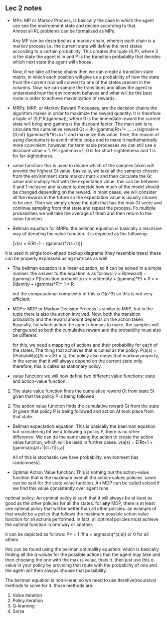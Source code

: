 ## Lec 2 notes

- MPs: MP or Markov Process, is basically the case in which the agent can see the environment state and decide according to that.  
  Almost all RL problems can be formalized as MPs.

  Any MP can be described as a markov chain, wherein each chain is a markov process i.e. the current state will define the next states according to a certain probability. This creates the tuple (S,P), where S is the state the agent is in and P is the transition probability that decides which next state the agent will choose.

  Now, if we take all these chains then we can create a transition state matrix, in which each position will give us a probability of how the state from the current row will convert to one of the states present in the columns. Now, we can sample the transitions and allow the agent to understand how the environment behaves and what will be the best route in order to achieve maximization of rewards.

- MRPs: MRP, or Markov Reward Processes, are the decision chains the algorithm makes in order to maximize the reward quantity. It is therefore a tuple of (S,P,R,(gamma)), where R is the immediate reward the current state will bring and gamma is the discount factor.
  The main aim is to calculate the cumulative reward Gt = Rt+(gamma)Rt+1+......+(sigma)k=>{0,inf} (gamma)^k*Rt+k+1; and maximize this value.
  here, the reason of using discounts is to avoid infinite loops and to make it mathematically more convinient, however, for terminable processes we can still use a discount value = 1. 0<=gamma<=1; 0 is for short-sightedness and 1 is for far-sightedness.

- value function: this is used to decide which of the samples taken will provide the highest Gt value. basically, we take all the samples chosen from the environment state markov matrix and then calculate the Gt value and multiply that with the expectation value. this can be between 0 and 1 inclusive and is used to deecide how much of the model should be changed depending on the reward. In most cases, we will consider all the rewards in the future so the expectation value is usually chosen to be one. Then we simply chose the path that has the max Gt score and continue sampling from that state and repeat the process. Fo multiple probabilities we will take the average of them and then return to the value function.

- Bellman equation for MRPs: the bellman equation is basically a recursive way of denoting the value function. it is depicted as the following:

    [v(s) = E(Rt+1 + (gamma)*v(s+1))]

it is used in single look-ahead backup diagrams (they resemble trees) 
these can be properly expressed using matrices as well

- The bellman equation is a linear equation, so it can be solved in a simple manner. the answer to the equation is as follows:
  v = R(reward) + (gamma) x P(transition probability) x v
  v(Identity + (gamma)*P) = R
  v = (Identity + (gamma)*P)^-1 * R

  but the computational complexity of this is O(n^3) so this is not very efficient.

- MDPs: MDP or Markov Decision Process is similar to MRP, but in the tuple there is also the action involved. Now, both the transition  
  probability and the reward amount depends on the action taken. Basically, for which action the agent chooses to make, the samples will change and so both the cumulative reward and the probability must also be different.

  for this, we need a mapping of actions and their probability for each of the states. The thing that achieves that is called as the policy.
  P(a|s) = (Probability)[At = a|St = s], the policy also obeys that markow property, in the sense that it will always depend on the current state only. therefore, this is called as stationary policy.

- value function: we will now define two different value functions: state and action-value function.

1. The state value function finds the cumulative reward Gt from state St given that the policy P is being followed

2. The action value function finds the cumulative reward Gt from the state St given that policy P is being followed and action At took place from that state.

- Bellman expectation equation: This is basically the baellman equation but considering tht we a following a policy P, there is no other difference. We can do the same using the action to create the action value function, which will be used in further cases.
  v(a|s) = E[Rt+1 + (gamma)q(at+1|st+1)|s,a]

  All of this is stochastic (we have probability, environment has randomness).

- Optimal Action Value function: This is nothing but the action-value function that is the maximum over all the action-values policies. same can be said for the state value function.
An MDP can be called solved if we find this value consistently over agent runs.

optimal policy: An optimal policy is such that it will always be at least as good as the other policies for all the states. for **any** MDP, there is at least one optimal policy that will be better than all other policies. an example of that would be a policy that follows the maximum possible action value function for all actions performed. In fact, all optimal policies must achieve the optimal function in one way or another.

it can be depicted as follows: P* = 1 iff a = argmax(q*(s|a)) or 0 for all others

this can be found using the bellman optimallity equation: which is basically finding all the q-values for the possible actions that the agent may take and then choosing the one with the max q-value. thats it. then just use this q-value in your policy by providing that route with the probability of one and the agetn will then always choose that possibility.  

The bellman equation is non-linear, so we need to use iterative(recursive) methods to solve for it. those methods are:
1. Value iteration
2. Policy iteration
3. Q-learning
4. Sarsa